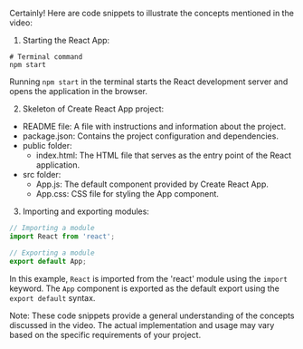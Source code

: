 Certainly! Here are code snippets to illustrate the concepts mentioned in the video:

1. Starting the React App:
```shell
# Terminal command
npm start
```
Running `npm start` in the terminal starts the React development server and opens the application in the browser.

2. Skeleton of Create React App project:
- README file: A file with instructions and information about the project.
- package.json: Contains the project configuration and dependencies.
- public folder:
  - index.html: The HTML file that serves as the entry point of the React application.
- src folder:
  - App.js: The default component provided by Create React App.
  - App.css: CSS file for styling the App component.

3. Importing and exporting modules:
```javascript
// Importing a module
import React from 'react';

// Exporting a module
export default App;
```
In this example, `React` is imported from the 'react' module using the `import` keyword. The `App` component is exported as the default export using the `export default` syntax.

Note: These code snippets provide a general understanding of the concepts discussed in the video. The actual implementation and usage may vary based on the specific requirements of your project.